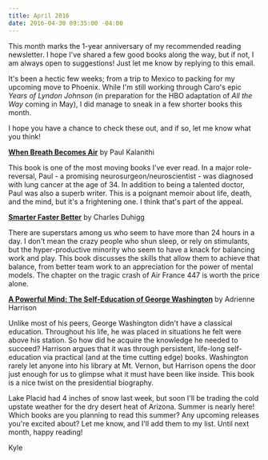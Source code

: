 ```yaml
---
title: April 2016
date: 2016-04-30 09:35:00 -04:00
---
```


This month marks the 1-year anniversary of my recommended reading newsletter. I hope I've shared a few good books along the way, but if not, I am always open to suggestions! Just let me know by replying to this email.

It's been a hectic few weeks; from a trip to Mexico to packing for my upcoming move to Phoenix. While I'm still working through Caro's epic *Years of Lyndon Johnson* (in preparation for the HBO adaptation of *All the Way* coming in May), I did manage to sneak in a few shorter books this month.

I hope you have a chance to check these out, and if so, let me know what you think!

**[When Breath Becomes Air](http://amzn.to/1WyLrRB)** by Paul Kalanithi

This book is one of the most moving books I’ve ever read. In a major role-reversal, Paul - a promising neurosurgeon/neuroscientist - was diagnosed with lung cancer at the age of 34. In addition to being a talented doctor, Paul was also a superb writer. This is a poignant memoir about life, death, and the mind, but it's a frightening one. I think that's part of the appeal.

**[Smarter Faster Better](http://amzn.to/1VZYqxb)** by Charles Duhigg  

There are superstars among us who seem to have more than 24 hours in a day. I don't mean the crazy people who shun sleep, or rely on stimulants, but the hyper-productive minority who seem to have a knack for balancing work and play. This book discusses the skills that allow them to achieve that balance, from better team work to an appreciation for the power of mental models. The chapter on the tragic crash of Air France 447 is worth the price alone.

**[A Powerful Mind: The Self-Education of George Washington](http://amzn.to/1WyLywp)** by Adrienne Harrison

Unlike most of his peers, George Washington didn't have a classical education. Throughout his life, he was placed in situations he felt were above his station. So how did he acquire the knowledge he needed to succeed? Harrison argues that it was through persistent, life-long self-education via practical (and at the time cutting edge) books. Washington rarely let anyone into his library at Mt. Vernon, but Harrison opens the door just enough for us to glimpse what it must have been like inside. This book is a nice twist on the presidential biography.

Lake Placid had 4 inches of snow last week, but soon I'll be trading the cold upstate weather for the dry desert heat of Arizona. Summer is nearly here! Which books are you planning to read this summer? Any upcoming releases you're excited about? Let me know, and I'll add them to my list. Until next month, happy reading!


Kyle
